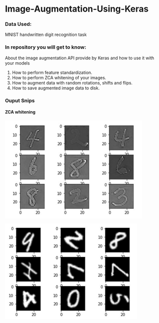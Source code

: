 # Image-Augmentation-Using-Keras

### Data Used: 
MNIST handwritten digit recognition task

### In repository you will get to know:
About the image augmentation API provide by Keras and how to use it with your models
1. How to perform feature standardization.
2. How to perform ZCA whitening of your images.
3. How to augment data with random rotations, shifts and flips.
4. How to save augmented image data to disk.

### Ouput Snips

#### ZCA whitening
![](Output/ZCA.JPG)

![](Output/RandomRotations.JPG)
